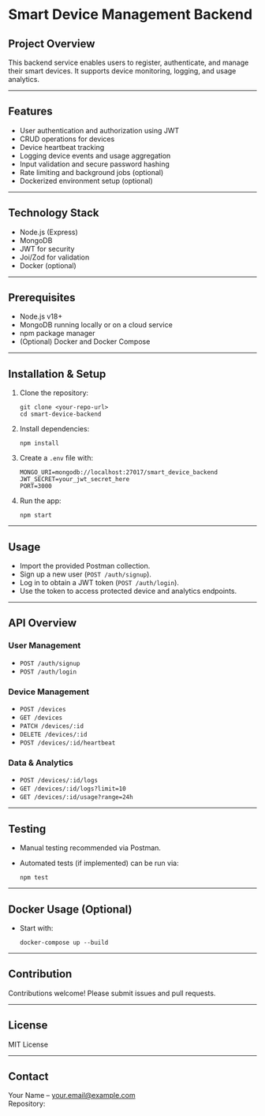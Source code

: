 # Smart Device Management Backend

## Project Overview

This backend service enables users to register, authenticate, and manage their smart devices. It supports device monitoring, logging, and usage analytics.

---

## Features

- User authentication and authorization using JWT
- CRUD operations for devices
- Device heartbeat tracking
- Logging device events and usage aggregation
- Input validation and secure password hashing
- Rate limiting and background jobs (optional)
- Dockerized environment setup (optional)

---

## Technology Stack

- Node.js (Express)
- MongoDB
- JWT for security
- Joi/Zod for validation
- Docker (optional)

---

## Prerequisites

- Node.js v18+
- MongoDB running locally or on a cloud service
- npm package manager
- (Optional) Docker and Docker Compose

---

## Installation & Setup

1. Clone the repository:

    ```
    git clone <your-repo-url>
    cd smart-device-backend
    ```

2. Install dependencies:

    ```
    npm install
    ```

3. Create a `.env` file with:

    ```
    MONGO_URI=mongodb://localhost:27017/smart_device_backend
    JWT_SECRET=your_jwt_secret_here
    PORT=3000
    ```

4. Run the app:

    ```
    npm start
    ```

---

## Usage

- Import the provided Postman collection.
- Sign up a new user (`POST /auth/signup`).
- Log in to obtain a JWT token (`POST /auth/login`).
- Use the token to access protected device and analytics endpoints.

---

## API Overview

### User Management

- `POST /auth/signup`
- `POST /auth/login`

### Device Management

- `POST /devices`
- `GET /devices`
- `PATCH /devices/:id`
- `DELETE /devices/:id`
- `POST /devices/:id/heartbeat`

### Data & Analytics

- `POST /devices/:id/logs`
- `GET /devices/:id/logs?limit=10`
- `GET /devices/:id/usage?range=24h`

---

## Testing

- Manual testing recommended via Postman.
- Automated tests (if implemented) can be run via:

    ```
    npm test
    ```

---

## Docker Usage (Optional)

- Start with:

    ```
    docker-compose up --build
    ```

---

## Contribution

Contributions welcome! Please submit issues and pull requests.

---

## License

MIT License

---

## Contact

Your Name – your.email@example.com  
Repository: <your-repo-url>
